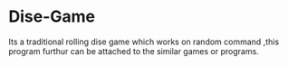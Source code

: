 # Dise-Game
Its a traditional rolling dise game which works on random command
,this program furthur can be attached to the similar games or programs. 
